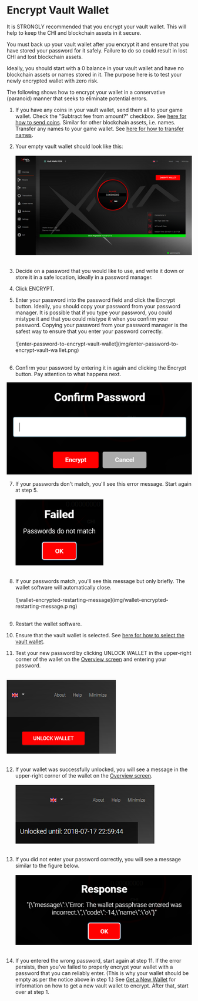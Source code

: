 # Encrypt Vault Wallet

It is STRONGLY recommended that you encrypt your vault wallet. This will help to 
keep the CHI and blockchain assets in it secure.

You must back up your vault wallet after you encrypt it and ensure that you have 
stored your password for it safely. Failure to do so could result in lost CHI 
and lost blockchain assets.

Ideally, you should start with a 0 balance in your vault wallet and have no 
blockchain assets or names stored in it. The purpose here is to test your newly 
encrypted wallet with zero risk.

The following shows how to encrypt your wallet in a conservative (paranoid) 
manner that seeks to eliminate potential errors.

1. If you have any coins in your vault wallet, send them all to your game 
wallet. Check the "Subtract fee from amount?" checkbox. See [here for how to 
send coins](send.md). Similar for other blockchain assets, i.e. names. Transfer 
any names to your game wallet. See [here for how to transfer 
names](transfer_a_name.md).

2. Your empty vault wallet should look like this:  
   
![about-to-encrypt-vault-wallet](img/about-to-encrypt-vault-wallet.zoom52.png)  
 

3. Decide on a password that you would like to use, and write it down or store 
it in a safe location, ideally in a password manager.

4. Click ENCRYPT.

5. Enter your password into the password field and click the Encrypt button. 
Ideally, you should copy your password from your password manager. It is 
possible that if you type your password, you could mistype it and that you could 
mistype it when you confirm your password. Copying your password from your 
password manager is the safest way to ensure that you enter your password 
correctly.  
   
![enter-password-to-encrypt-vault-wallet](img/enter-password-to-encrypt-vault-wa
llet.png)  
 

6. Confirm your password by entering it in again and clicking the Encrypt 
button. Pay attention to what happens next.  
  
![confirm-vault-password](img/confirm-vault-password.png)  

7. If your passwords don't match, you'll see this error message. Start again at 
step 5.  
   
![password-do-not-match](img/password-do-not-match.png)  
 

8. If your passwords match, you'll see this message but only briefly. The wallet 
software will automatically close.  
   
![wallet-encrypted-restarting-message](img/wallet-encrypted-restarting-message.p
ng)  
 

9. Restart the wallet software.

10. Ensure that the vault wallet is selected. See [here for how to select the 
vault wallet](wallets.md).

11. Test your new password by clicking UNLOCK WALLET in the upper-right corner 
of the wallet on the [Overview screen](overview.md) and entering your password. 
 
   
![unlock-wallet-button](img/unlock-wallet-button.png)  
 

12. If your wallet was successfully unlocked, you will see a message in the 
upper-right corner of the wallet on the [Overview screen](overview.md).  
   
![wallet-unlocked-until](img/wallet-unlocked-until.png)  
 

13. If you did not enter your password correctly, you will see a message similar 
to the figure below.  
   
![wrong-wallet-password](img/wrong-wallet-password.png)  
 

14. If you entered the wrong password, start again at step 11. If the error 
persists, then you've failed to properly encrypt your wallet with a password 
that you can reliably enter. (This is why your wallet should be empty as per the 
notice above in step 1.) See [Get a New Wallet](get_a_new_wallet.md) for 
information on how to get a new vault wallet to encrypt. After that, start over 
at step 1.


